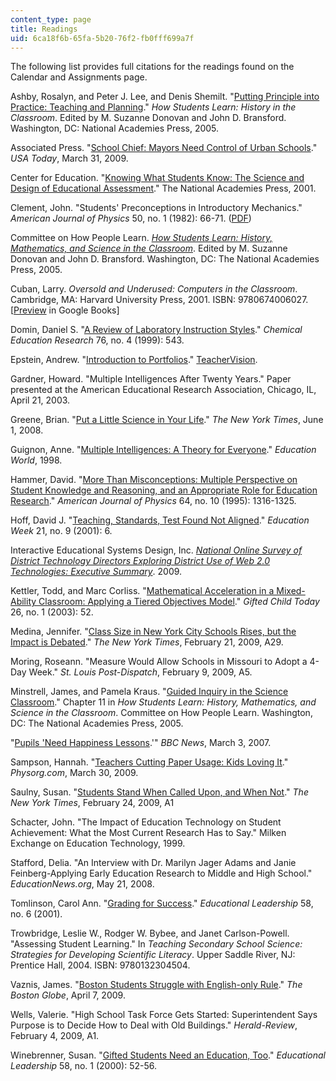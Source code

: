 ```yaml
---
content_type: page
title: Readings
uid: 6ca18f6b-65fa-5b20-76f2-fb0fff699a7f
---
```


The following list provides full citations for the readings found on the Calendar and Assignments page.

Ashby, Rosalyn, and Peter J. Lee, and Denis Shemilt. "[Putting Principle into Practice: Teaching and Planning](http://books.nap.edu/openbook.php?record_id=11100&page=79)." _How Students Learn: History in the Classroom_. Edited by M. Suzanne Donovan and John D. Bransford. Washington, DC: National Academies Press, 2005.

Associated Press. "[School Chief: Mayors Need Control of Urban Schools](http://www.usatoday.com/news/washington/2009-03-31-duncan-mayors-schools_N.htm)." _USA Today_, March 31, 2009.

Center for Education. "[Knowing What Students Know: The Science and Design of Educational Assessment](http://www.nap.edu/openbook.php?record_id=10019&page=220)." The National Academies Press, 2001.

Clement, John. "Students' Preconceptions in Introductory Mechanics." _American Journal of Physics_ 50, no. 1 (1982): 66-71. ([PDF](http://www-unix.oit.umass.edu/~clement/pdf/students_preconceptions_in_introductory_mechanics.pdf))

Committee on How People Learn. [_How Students Learn: History, Mathematics, and Science in the Classroom_](http://www.nap.edu/catalog.php?record_id=10126#toc). Edited by M. Suzanne Donovan and John D. Bransford. Washington, DC: The National Academies Press, 2005.

Cuban, Larry. _Oversold and Underused: Computers in the Classroom_. Cambridge, MA: Harvard University Press, 2001. ISBN: 9780674006027. \[[Preview](http://books.google.com/books?id=sdSutyVQfzYC&pg=PAfrontcover) in Google Books\]

Domin, Daniel S. "[A Review of Laboratory Instruction Styles](http://jchemed.chem.wisc.edu/journal/issues/1999/Apr/abs543.html)." _Chemical Education Research_ 76, no. 4 (1999): 543.

Epstein, Andrew. "[Introduction to Portfolios](http://www.teachervision.fen.com/teaching-methods-and-management/experimental-education/4528.html?page=2&detoured=1)." [TeacherVision](https://www.teachervision.com/).

Gardner, Howard. "Multiple Intelligences After Twenty Years." Paper presented at the American Educational Research Association, Chicago, IL, April 21, 2003.

Greene, Brian. "[Put a Little Science in Your Life](http://www.nytimes.com/2008/06/01/opinion/01greene.html)." _The New York Times_, June 1, 2008.

Guignon, Anne. "[Multiple Intelligences: A Theory for Everyone](https://doi.org/10.1119/1.18376)." _Education World_, 1998.

Hammer, David. "[More Than Misconceptions: Multiple Perspective on Student Knowledge and Reasoning, and an Appropriate Role for Education Research](https://dl.tufts.edu/concern/pdfs/v979vf97j)." _American Journal of Physics_ 64, no. 10 (1995): 1316-1325.

Hoff, David J. "[Teaching, Standards, Test Found Not Aligned](http://www.edweek.org/login.html?source=http://www.edweek.org/ew/articles/2001/10/31/09chiefs.h21.html&destination=http://www.edweek.org/ew/articles/2001/10/31/09chiefs.h21.html&levelId=2100)." _Education Week_ 21, no. 9 (2001): 6.

Interactive Educational Systems Design, Inc. _[National Online Survey of District Technology Directors Exploring District Use of Web 2.0 Technologies: Executive Summary](http://www.lightspeedsystems.com/about/NewsDetails.aspx?Teachers-Driving-Web-2.0-Use-in-Schools)_. 2009.

Kettler, Todd, and Marc Corliss. "[Mathematical Acceleration in a Mixed-Ability Classroom: Applying a Tiered Objectives Model](http://www.eric.ed.gov/ERICWebPortal/search/detailmini.jsp?_nfpb=true&_&ERICExtSearch_SearchValue_0=EJ664495&ERICExtSearch_SearchType_0=no&accno=EJ664495)." _Gifted Child Today_ 26, no. 1 (2003): 52.

Medina, Jennifer. "[Class Size in New York City Schools Rises, but the Impact is Debated](http://www.nytimes.com/2009/02/22/education/22class.html)." _The New York Times_, February 21, 2009, A29.

Moring, Roseann. "Measure Would Allow Schools in Missouri to Adopt a 4-Day Week." _St. Louis Post-Dispatch_, February 9, 2009, A5.

Minstrell, James, and Pamela Kraus. "[Guided Inquiry in the Science Classroom](http://www.nap.edu/openbook.php?record_id=10126&page=475)." Chapter 11 in _How Students Learn: History, Mathematics, and Science in the Classroom_. Committee on How People Learn. Washington, DC: The National Academies Press, 2005.

"[Pupils 'Need Happiness Lessons](http://news.bbc.co.uk/2/hi/uk_news/education/6618431.stm).'" _BBC News_, March 3, 2007.

Sampson, Hannah. "[Teachers Cutting Paper Usage: Kids Loving It](http://www.physorg.com/news157640113.html)." _Physorg.com_, March 30, 2009.

Saulny, Susan. "[Students Stand When Called Upon, and When Not](http://www.nytimes.com/2009/02/25/us/25desks.html)." _The New York Times_, February 24, 2009, A1

Schacter, John. "The Impact of Education Technology on Student Achievement: What the Most Current Research Has to Say." Milken Exchange on Education Technology, 1999.

Stafford, Delia. "An Interview with Dr. Marilyn Jager Adams and Janie Feinberg-Applying Early Education Research to Middle and High School." _EducationNews.org_, May 21, 2008.

Tomlinson, Carol Ann. "[Grading for Success](http://www.ascd.org/publications/educational_leadership/mar01/vol58/num06/abstract.aspx#Grading_for_Success)." _Educational Leadership_ 58, no. 6 (2001).

Trowbridge, Leslie W., Rodger W. Bybee, and Janet Carlson-Powell. "Assessing Student Learning." In _Teaching Secondary School Science: Strategies for Developing Scientific Literacy_. Upper Saddle River, NJ: Prentice Hall, 2004. ISBN: 9780132304504.

Vaznis, James. "[Boston Students Struggle with English-only Rule](http://www.boston.com/news/education/k_12/articles/2009/04/07/boston_students_struggle_with_english_only_rule/)." _The Boston Globe_, April 7, 2009.

Wells, Valerie. "High School Task Force Gets Started: Superintendent Says Purpose is to Decide How to Deal with Old Buildings." _Herald-Review_, February 4, 2009, A1.

Winebrenner, Susan. "[Gifted Students Need an Education, Too](http://www.ascd.org/publications/educational_leadership/sept00/vol58/num01/abstract.aspx#Gifted_Students_Need_an_Education,_Too)." _Educational Leadership_ 58, no. 1 (2000): 52-56.
